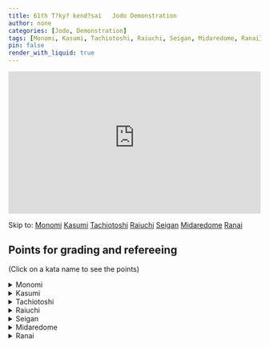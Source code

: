 ```yaml
---
title: 61th T?ky? kend?sai   Jodo Demonstration 
author: none
categories: [Jodo, Demonstration]
tags: [Monomi, Kasumi, Tachiotoshi, Raiuchi, Seigan, Midaredome, Ranai]
pin: false
render_with_liquid: true
---
```


<style>
.yt {
  position: relative;
  display: block;
  width: 100%; /* width of iframe wrapper */
  height: 0;
  margin: auto;
  padding: 0% 0% 56.25%; /* 16:9 ratio */
  overflow: hidden;
}
.yt iframe {
  position: absolute;
  top: 0; bottom: 0; left: 0;
  width: 100%;
  height: 100%;
  border: 0;
}
</style>


<div class="yt">
  <iframe name="recording" width="560" height="315" src="https://www.youtube-nocookie.com/embed/OBb0qRhTlas?start=11" allow="autoplay;" allowfullscreen></iframe>
</div>

Skip to: <a href="https://www.youtube-nocookie.com/embed/OBb0qRhTlas?start=189&autoplay=1" class="post-tag no-text-decoration" target="recording">Monomi</a> <a href="https://www.youtube-nocookie.com/embed/OBb0qRhTlas?start=225&autoplay=1" class="post-tag no-text-decoration" target="recording">Kasumi</a> <a href="https://www.youtube-nocookie.com/embed/OBb0qRhTlas?start=271&autoplay=1" class="post-tag no-text-decoration" target="recording">Tachiotoshi</a> <a href="https://www.youtube-nocookie.com/embed/OBb0qRhTlas?start=312&autoplay=1" class="post-tag no-text-decoration" target="recording">Raiuchi</a> <a href="https://www.youtube-nocookie.com/embed/OBb0qRhTlas?start=350&autoplay=1" class="post-tag no-text-decoration" target="recording">Seigan</a> <a href="https://www.youtube-nocookie.com/embed/OBb0qRhTlas?start=383&autoplay=1" class="post-tag no-text-decoration" target="recording">Midaredome</a> <a href="https://www.youtube-nocookie.com/embed/OBb0qRhTlas?start=433&autoplay=1" class="post-tag no-text-decoration" target="recording">Ranai</a> 

<!--VID2
<div class="yt">
  <iframe width="560" height="315" src="https://www.youtube-nocookie.com/embed/OBb0qRhTlas2?start=112" allowfullscreen></iframe>
</div>
VID2-->
<!--timestamps2-->
## Points for grading and refereeing
(Click on a kata name to see the points)


<details>
<summary>
Monomi
</summary>
<blockquote>
Uchi:<br>
1) Are you cutting Shi's Shomen to a line parallel with the floor?<br>
2) Have you correctly adopted Hidari-jodan-no-kamae?
</blockquote>
<blockquote>
Shi:<br>
1) How is your Ashi Sabaki (footwork)?<br>
2) Are you striking Uchi's wrist after rotating the Jo in a large movement?<br>
3) Are you correctly executing Kaeshizuki?
</blockquote>
</details>

<details>
<summary>
Kasumi
</summary>
<blockquote>
Ushi:<br>
1) Stepping forwards with your left then right from a Nisoku-ittou-no-maai are you correctly cutting<br>
Shomen?<br>
2) After having Taiatari performed on you are you correctly moving backwards?
</blockquote>
<blockquote>
Shi:<br>
1) When you strike in Gyakuteuchi how is your posture and attack?<br>
2) Are you correctly performing Hikiotoshi-no-kamae and Taiatari?
</blockquote>
</details>

<details>
<summary>
Tachiotoshi
</summary>
<blockquote>
Ushi:<br>
1) Are you parrying the Jo after correctly moving your body horizontally to the left?<br>
2) Are you cutting Shi's neck after rotating the Tachi above your head in a large movement?<br>
3) Are you moving backwards correctly after having had Kuritsuke performed on you?
</blockquote>
<blockquote>
Shi:<br>
1) After moving your body are you correctly carrying out Gyakuteuchi?<br>
2) Are you in a correct posture for Kuritsuke?
</blockquote>
</details>

<details>
<summary>
Raiuchi
</summary>
<blockquote>
Ushi:<br>
1) Are you correctly cutting Shi's upper arm?<br>
2) After taking a large step backwards with your left foot, are you cutting Shi from their shoulder to their neck?
</blockquote>
<blockquote>
Shi:<br>
1) Are you correctly thrusting Uchi's Suigetsu?<br>
2) After moving your body diagonally forwards and to the left, are you correctly thrusting Uchi's Hibara?
</blockquote>
</details>

<details>
<summary>
Seigan
</summary>
<blockquote>
Uchi:<br>
1) In the correct Maai relative to Shi how is your posture when you grip the Tsuka with your right hand?<br>
2) Are you correctly carrying out Katategiri (one handed cut)?
</blockquote>
<blockquote>
Shi:<br>
1) Are you correctly entering Uchi's Maai to attack their eyes with the Josaki and then correctly thrusting their Suigetsu?<br>
2) After moving your body diagonally forwards and to the left, are you correctly thrusting at Uchi's Hibara?<br>
3) In response to Uchi's Katategiri, do you move your wrist out of reach and strike their Suigetsu from a correct Hasso posture?
</blockquote>
</details>

<details>
<summary>
Midaredome
</summary>
<blockquote>
Uchi:<br>
1) Are you correctly cutting Shi's Do (upper body)?<br>
2) After moving your right foot slightly closer to your left foot, do you retaliate by cutting Shi's Shomen?<br>
shi:<br>
1) When you strike in Gyakuteuchi what is the position of your left hand?<br>
2) When the Josaki is above your head are you correctly attacking Uchi's face?
</blockquote>
<blockquote>

</blockquote>
</details>

<details>
<summary>
Ranai
</summary>
<blockquote>
Uchi:<br>
1) How is your posture after you have drawn the Tachi diagonally upwards and to the right?<br>
2) Are you correctly cutting Shi's Do (upper side body)?<br>
3) After moving your left foot backwards are you correctly parrying the Jo in front of your forehead?<br>
4) Are you correctly attacking Shi's chest and cutting it?<br>
5) After Shi has performed Kurihanashi on you, move backwards using your right, left and right foot, how is your posture and Metsuke?<br>
6) Are you cutting Shi's right wrist with Katategiri; and are you stepping forwards and correctly thrusting?<br>
7) Are you correctly cutting Shi's Do (upper side body)?<br>
Appendix for Uchi (Tachi)<br>
1) Be sure to keep your arms and wrists flexible.<br>
2) How to correctly cut with an effective Hasuji.
</blockquote>
<blockquote>
Shi:<br>
1) From Hikiotoshi-no-kamae, are you using your left and right feet to sufficiently contain Uchi; are you entering his Temoto?<br>
2) Are you correctly thrusting Uchi's<br>
Hibara?<br>
3) After stepping forwards with your right foot, are you immediately cutting Shomen?<br>
4) Are you moving back correctly in response to Uchi's attack?<br>
5) Are you correctly separating from Uchi?<br>
6) Is your posture on receiving Dobarai correct?<br>

</blockquote>
</details>

